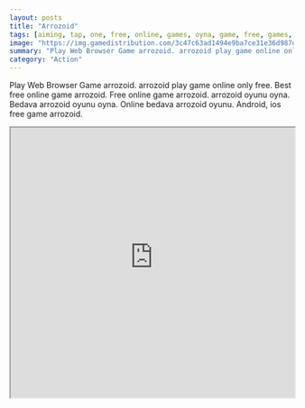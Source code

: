 ```yaml
---
layout: posts
title: "Arrozoid"
tags: [aiming, tap, one, free, online, games, oyna, game, free, games, play, play, games]
image: "https://img.gamedistribution.com/3c47c63ad1494e9ba7ce31e36d987d6b-1280x720.jpeg"
summary: "Play Web Browser Game arrozoid. arrozoid play game online only free. Best free online game arrozoid. Free online game arrozoid. arrozoid oyunu oyna. Bedava arrozoid oyunu oyna. Online bedava arrozoid oyunu. Android, ios free game arrozoid."
category: "Action"
---
```


Play Web Browser Game arrozoid. arrozoid play game online only free. Best free online game arrozoid. Free online game arrozoid. arrozoid oyunu oyna. Bedava arrozoid oyunu oyna. Online bedava arrozoid oyunu. Android, ios free game arrozoid.

<iframe width="100%" height="480px;" src="https://html5.gamedistribution.com/3c47c63ad1494e9ba7ce31e36d987d6b/"></iframe>